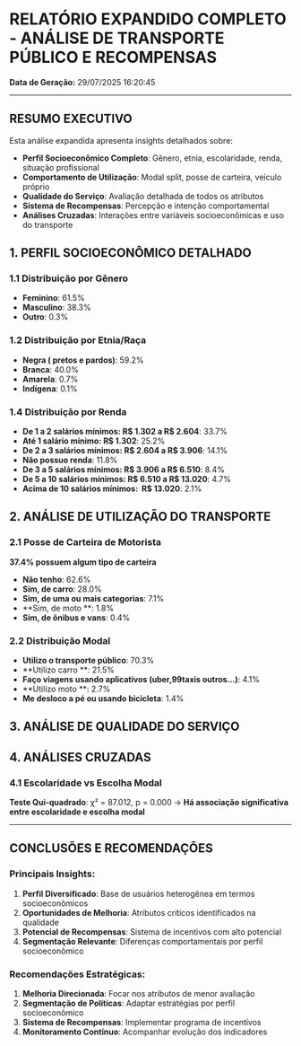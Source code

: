 # RELATÓRIO EXPANDIDO COMPLETO - ANÁLISE DE TRANSPORTE PÚBLICO E RECOMPENSAS

**Data de Geração:** 29/07/2025 16:20:45

---

## RESUMO EXECUTIVO

Esta análise expandida apresenta insights detalhados sobre:
- **Perfil Socioeconômico Completo**: Gênero, etnia, escolaridade, renda, situação profissional
- **Comportamento de Utilização**: Modal split, posse de carteira, veículo próprio
- **Qualidade do Serviço**: Avaliação detalhada de todos os atributos
- **Sistema de Recompensas**: Percepção e intenção comportamental
- **Análises Cruzadas**: Interações entre variáveis socioeconômicas e uso do transporte

## 1. PERFIL SOCIOECONÔMICO DETALHADO

### 1.1 Distribuição por Gênero

- **Feminino**: 61.5%
- **Masculino**: 38.3%
- **Outro**: 0.3%

### 1.2 Distribuição por Etnia/Raça

- **Negra ( pretos e pardos)**: 59.2%
- **Branca**: 40.0%
- **Amarela**: 0.7%
- **Indígena**: 0.1%

### 1.4 Distribuição por Renda

- **De 1 a 2 salários mínimos: R$ 1.302 a R$ 2.604**: 33.7%
- **Até 1 salário mínimo:  R$ 1.302**: 25.2%
- **De 2 a 3 salários mínimos: R$ 2.604 a R$ 3.906**: 14.1%
- **Não possuo renda**: 11.8%
- **De 3 a 5 salários mínimos: R$ 3.906 a R$ 6.510**: 8.4%
- **De 5 a 10 salários mínimos: R$ 6.510 a R$ 13.020**: 4.7%
- **Acima de 10 salários mínimos:  R$ 13.020**: 2.1%

## 2. ANÁLISE DE UTILIZAÇÃO DO TRANSPORTE

### 2.1 Posse de Carteira de Motorista

**37.4% possuem algum tipo de carteira**

- **Não tenho**: 62.6%
- **Sim, de carro**: 28.0%
- **Sim, de uma ou mais categorias**: 7.1%
- **Sim, de moto **: 1.8%
- **Sim, de ônibus e vans**: 0.4%

### 2.2 Distribuição Modal

- **Utilizo o transporte público**: 70.3%
- **Utilizo carro **: 21.5%
- **Faço viagens usando aplicativos (uber,99taxis outros...)**: 4.1%
- **Utilizo moto **: 2.7%
- **Me desloco a pé ou usando bicicleta**: 1.4%

## 3. ANÁLISE DE QUALIDADE DO SERVIÇO

## 4. ANÁLISES CRUZADAS

### 4.1 Escolaridade vs Escolha Modal

**Teste Qui-quadrado**: χ² = 87.012, p = 0.000
→ **Há associação significativa entre escolaridade e escolha modal**

---

## CONCLUSÕES E RECOMENDAÇÕES

### Principais Insights:

1. **Perfil Diversificado**: Base de usuários heterogênea em termos socioeconômicos
2. **Oportunidades de Melhoria**: Atributos críticos identificados na qualidade
3. **Potencial de Recompensas**: Sistema de incentivos com alto potencial
4. **Segmentação Relevante**: Diferenças comportamentais por perfil socioeconômico

### Recomendações Estratégicas:

1. **Melhoria Direcionada**: Focar nos atributos de menor avaliação
2. **Segmentação de Políticas**: Adaptar estratégias por perfil socioeconômico
3. **Sistema de Recompensas**: Implementar programa de incentivos
4. **Monitoramento Contínuo**: Acompanhar evolução dos indicadores

